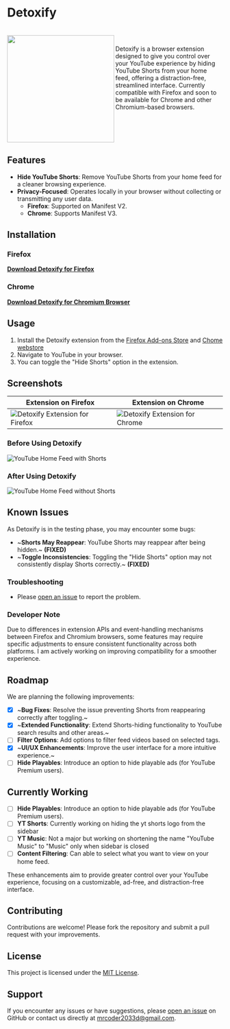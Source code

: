 # Detoxify

<br clear="both">

<img align="left" height="250" src="https://github.com/user-attachments/assets/d75ec890-0cae-4bbd-9752-d579c393a721"  />

###

<p align="left">Detoxify is a browser extension designed to give you control over your YouTube experience by hiding YouTube Shorts from your home feed, offering a distraction-free, streamlined interface. Currently compatible with Firefox and soon to be available for Chrome and other Chromium-based browsers.</p>

###

<br clear="both">


## Features

- **Hide YouTube Shorts**: Remove YouTube Shorts from your home feed for a cleaner browsing experience.
- **Privacy-Focused**: Operates locally in your browser without collecting or transmitting any user data.
  - **Firefox**: Supported on Manifest V2.
  - **Chrome**: Supports Manifest V3.

## Installation

### Firefox

[**Download Detoxify for Firefox**](https://addons.mozilla.org/en-US/firefox/addon/detoxify-youtube/)

### Chrome

[**Download Detoxify for Chromium Browser**](https://chromewebstore.google.com/detail/detoxify/fpkgobnjbinhnnhbbjagohcohhlbghig)

## Usage

1. Install the Detoxify extension from the [Firefox Add-ons Store](https://addons.mozilla.org/en-US/firefox/addon/detoxify-youtube/) and [Chome webstore](https://chromewebstore.google.com/detail/detoxify/fpkgobnjbinhnnhbbjagohcohhlbghig)
2. Navigate to YouTube in your browser.
3. You can toggle the "Hide Shorts" option in the extension.

## Screenshots

| Extension on Firefox | Extension on Chrome |
|-----------------------|----------------------------------|
| ![Detoxify Extension for Firefox](https://github.com/user-attachments/assets/cde013b3-56ed-4b0e-b372-aebb01afb063) | ![Detoxify Extension for Chrome](https://github.com/user-attachments/assets/f4b53347-7fc0-4b1b-9350-214793f8ffb7) |

### Before Using Detoxify

![YouTube Home Feed with Shorts](https://github.com/user-attachments/assets/9a0f9f58-0dea-42e6-b8ab-0e9e4ab6eae1)

### After Using Detoxify

![YouTube Home Feed without Shorts](https://github.com/user-attachments/assets/df227845-e858-4668-8433-eb5c4ef79e24)

## Known Issues

As Detoxify is in the testing phase, you may encounter some bugs:

- ~**Shorts May Reappear**: YouTube Shorts may reappear after being hidden.~ **(FIXED)**
- ~**Toggle Inconsistencies**: Toggling the "Hide Shorts" option may not consistently display Shorts correctly.~ **(FIXED)**

### Troubleshooting

- Please [open an issue](#support) to report the problem.

### Developer Note

Due to differences in extension APIs and event-handling mechanisms between Firefox and Chromium browsers, some features may require specific adjustments to ensure consistent functionality across both platforms. I am actively working on improving compatibility for a smoother experience.

## Roadmap

We are planning the following improvements:

- [x] ~**Bug Fixes**: Resolve the issue preventing Shorts from reappearing correctly after toggling.~
- [x] ~**Extended Functionality**: Extend Shorts-hiding functionality to YouTube search results and other areas.~
- [ ] **Filter Options**: Add options to filter feed videos based on selected tags.
- [x] ~**UI/UX Enhancements**: Improve the user interface for a more intuitive experience.~
- [ ] **Hide Playables**: Introduce an option to hide playable ads (for YouTube Premium users).

## Currently Working

- [ ] **Hide Playables**: Introduce an option to hide playable ads (for YouTube Premium users).
- [ ] **YT Shorts**: Currently working on hiding the yt shorts logo from the sidebar
- [ ] **YT Music**: Not a major but working on shortening the name "YouTube Music" to "Music" only when sidebar is closed
- [ ] **Content Filtering**: Can able to select what you want to view on your home feed.

These enhancements aim to provide greater control over your YouTube experience, focusing on a customizable, ad-free, and distraction-free interface.

## Contributing

Contributions are welcome! Please fork the repository and submit a pull request with your improvements.

## License

This project is licensed under the [MIT License](LICENSE).

## Support

If you encounter any issues or have suggestions, please [open an issue](https://github.com/grenish/detoxify/issues) on GitHub or contact us directly at [mrcoder2033d@gmail.com](mailto:mrcoder2033d@gmail.com).
